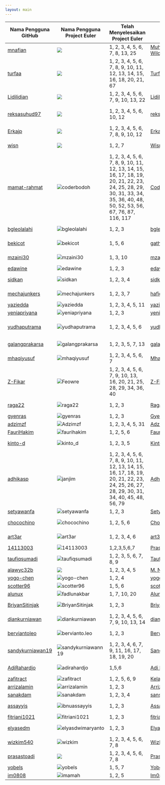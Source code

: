 ```yaml
---
layout: main
---
```

| Nama Pengguna GitHub          | Nama Pengguna Project Euler     | Telah Menyelesaikan Project Euler | Nama Pengguna Wikimedia | Pengguna Stackoverflow ID | Repositori di Github
| ----------------------------- | ------------------------------- | --------------------------------- | ----------------------- | ------------------------- | --------------------
| [mnafian](https://mnafian.github.io) | ![](http://projecteuler.net/profile/mnafian.png) | 1, 2, 3, 4, 5, 6, 7, 8, 13, 25 | [Muhammad Nafian Wildana](https://id.wikipedia.org/wiki/Pengguna:Muhammad_Nafian_Wildana) | ![Nafian Wildana](http://stackoverflow.com/users/flair/2376142.png) | [mnafian/ImageEffectFilter](https://github.com/mnafian/ImageEffectFilter)
| [turfaa](https://turfaa.github.io) | ![](http://projecteuler.net/profile/kingfalcon.png) | 1,  2, 3, 4, 5, 6, 7, 8, 9, 10, 11, 12, 13, 14, 15, 16, 18, 20, 21, 67  | [Turfaa](https://id.wikipedia.org/wiki/Pengguna:Turfaa) | ![Turfa Auliarachman](http://stackoverflow.com/users/flair/6877418.png) | [carpedm20/LINE](https://github.com/carpedm20/LINE)
| [Lidilidian](https://Lidilidian.github.io) | ![](http://projecteuler.net/profile/Lidilidian.png) | 1, 2, 3, 4, 5, 6, 7, 9, 10, 13, 22  | [Lidilidian](https://id.wikipedia.org/wiki/Pengguna:Lidilidian) | ![Arie Kurniawan](http://stackoverflow.com/users/flair/6893649.png) | [whatwg/html](https://github.com/whatwg/html)
| [reksasuhud97](https://reksasuhud97.github.io) | ![](http://projecteuler.net/profile/reksasuhud97.png) | 1, 2, 3, 4, 5, 6, 10, 12  | [reksasuhud](https://id.wikipedia.org/wiki/Pengguna:Reksasuhud) | ![Reksa Suhud Tri Atmojo](http://stackoverflow.com/users/flair/6258964.png) | [lipis/bootstrap-social](https://github.com/lipis/bootstrap-social)
|[Erkajp](https://erkajp.github.io) | ![](http://projecteuler.net/profile/erka.png) | 1, 2, 3, 4, 5, 6, 7, 8, 9, 10, 12 | [Erkajp](https://id.wikipedia.org/wiki/Pengguna:Erkajp) | ![erkajp](http://stackoverflow.com/users/flair/6859345.png) | [fundon/vue-admin](https://github.com/fundon/vue-admin)
| [wisn](https://wisn.github.io/) | ![](https://projecteuler.net/profile/wisn.png) | 1, 2, 7 | [Wisnu Adi Nurcahyo](https://id.wikipedia.org/wiki/Pengguna:Wisnu_Adi_Nurcahyo) | ![Wisnu Adi Nurcahyo](https://stackoverflow.com/users/flair/6914498.png) | [ehotinger/HackerRank](https://github.com/ehotinger/HackerRank)
| [mamat-rahmat](https://mamat-rahmat.github.io/) | ![coderbodoh](https://projecteuler.net/profile/coderbodoh.png) | 1, 2, 3, 4, 5, 6, 7, 8, 9, 10, 11, 12, 13, 14, 15, 16, 17, 18, 19, 20, 21, 22, 23, 24, 25, 28, 29, 30, 31, 33, 34, 35, 36, 40, 48, 50, 52, 53, 56, 67, 76, 87, 116, 117 | [Coderbodoh](https://id.wikipedia.org/wiki/Pengguna:Coderbodoh) | ![Mamat Rahmat](http://stackoverflow.com/users/flair/5411297.png) | [lnishan/awesome-competitive-programming](https://github.com/lnishan/awesome-competitive-programming)
| [bgleolalahi](https://bgleolalahi.github.io) | ![bgleolalahi](https://projecteuler.net/profile/bgleolalahi.png) | 1, 2, 3 | [bgleolalahi](https://id.wikipedia.org/wiki/Pengguna:Bgleolalahi) | ![bgleolalahi](http://stackoverflow.com/users/flair/6935591.png) | [stephentuso/welcome-android](https://github.com/stephentuso/welcome-android)
| [bekicot](https://bekicot.github.io) | ![bekicot](https://projecteuler.net/profile/siswanto.png) | 1, 5, 6 | [gathalyconum](https://id.wikipedia.org/wiki/Pengguna:gathalyconum) | ![bekicot](http://stackoverflow.com/users/flair/3034747.png) | [detailyang/awesome-cheatsheet](https://github.com/detailyang/awesome-cheatsheet/commit/402fa5574a601c1562c28f85ff70215b78c7e310)
| [mzaini30](http://mzaini30.github.io/) | ![mzaini30](https://projecteuler.net/profile/mzaini30.png) | 1, 3, 10 | [mzaini30](https://id.wikipedia.org/wiki/Pengguna:Mzaini30) | ![muhammad-zaini](http://stackoverflow.com/users/flair/5131738.png) | [inaka/elvis](https://github.com/inaka/elvis)
| [edawine](https://edawine.github.io/) | ![edawine](https://projecteuler.net/profile/edawine.png) | 1, 2, 3 | [edawine](https://id.wikipedia.org/wiki/Pengguna:Edawine) | ![edawine](http://stackoverflow.com/users/flair/6912377.png) | [TheAlgorithms/Python](https://github.com/TheAlgorithms/Python)
| [sidkan](https://sidkan.github.io/) | ![sidkan](https://projecteuler.net/profile/sidkan.png) | 1, 2, 3, 4 | [sidkan](https://id.wikipedia.org/wiki/Pengguna:Sidkan) | ![HAKIM IRFAN](http://stackoverflow.com/users/flair/5597858.png) | [OmerShapira/Syntactic](https://github.com/OmerShapira/Syntactic)
| [mechajunkers](https://mechajunkers.github.io/) | ![mechajunkers](https://projecteuler.net/profile/mechajunkers.png) | 1, 2, 3, 7 | [hafidhfikri](https://id.wikipedia.org/wiki/Pengguna:Hafidhfikri) | ![Hafidh Fikri Rasyid](http://stackoverflow.com/users/flair/6940281.png) | [philsturgeon/dbad](https://github.com/philsturgeon/dbad)
| [yaziedda](https://yaziedda.github.io/) | ![yaziedda](https://projecteuler.net/profile/yaziedda.png) | 1, 2, 3, 4, 5, 11 | [yaziedda](https://id.wikipedia.org/wiki/Pengguna:Yaziedda) | ![yaziedda](http://stackoverflow.com/users/flair/5408944.png) | [baoyachi/StepView](https://github.com/baoyachi/StepView)
| [yeniapriyana](https://yeniapriyana.github.io/) | ![yeniapriyana](https://projecteuler.net/profile/yeniapriyana.png) | 1, 2, 3| [yeniapriyana](https://id.wikipedia.org/wiki/Pengguna:Yeniapriyana) | ![yeniapriyana](http://stackoverflow.com/users/flair/6953167.png) | [unila/unila.github.io](https://github.com/unila/unila.github.io)
| [yudhaputrama](https://yudhaputrama.github.io/) | ![yudhaputrama](https://projecteuler.net/profile/yudhaputrama.png) | 1, 2, 3, 4, 5, 6 | [yudhaputrama](https://id.wikipedia.org/wiki/Pengguna:YudhaPutrama) | ![Kurniawan Yudha Putrama](http://stackoverflow.com/users/flair/6862611.png) | [endymuhardin/belajarGit](https://github.com/endymuhardin/belajarGit)
| [galangprakarsa](https://galangprakarsa.github.io) | ![galangprakarsa](https://projecteuler.net/profile/galangprakarsa.png) | 1, 2, 3, 5, 7, 13 | [galangprakarsa](https://id.wikipedia.org/wiki/Pengguna:Galang_Aji_Prakarsa) | ![galang-prakarsa](https://stackoverflow.com/users/flair/7001419.png) | [unila/unila.github.io](https://github.com/unila/unila.github.io)
| [mhaqiyusuf](https://mhaqiyusuf.github.io/) | ![mhaqiyusuf](https://projecteuler.net/profile/mhaqiyusuf.png) | 1, 2, 3, 4, 5, 6, 7| [Mhaqiyusuf](https://id.wikipedia.org/wiki/Pengguna:Mhaqiyusuf) | ![mhaqiyusuf](http://stackoverflow.com/users/flair/6952857.png) | [unila/unila.github.io](https://github.com/unila/unila.github.io)
| [Z-Fikar](https://z-fikar.github.io) | ![Feowre](https://projecteuler.net/profile/Feowre.png) | 1, 2, 3, 4, 5, 6, 7, 9, 10, 13, 16, 20, 21, 25, 28, 29, 34, 36, 40 | [Z-Fikar](https://id.wikipedia.org/wiki/Pengguna:Z-Fikar) | ![Z-Fikar](http://stackoverflow.com/users/flair/7011581.png?theme=dark) | [endymuhardin/belajarGit](https://github.com/endymuhardin/belajarGit)
| [raga22](https://raga22.github.io/) | ![raga22](https://projecteuler.net/profile/raga22.png) | 1, 2, 3 | [RagaPutra](https://id.wikipedia.org/wiki/Pengguna:RagaPutra) | ![ragap](http://stackoverflow.com/users/flair/7018175.png) | [daneden/sublime-css-completions](https://github.com/daneden/sublime-css-completions)
| [gyenras](https://gyenras.github.io/) | ![gyenras](https://projecteuler.net/profile/gyenras.png) | 1, 2, 3 | [Gyen_Yanuar_Mumpuni](https://id.wikipedia.org/wiki/Pengguna:Gyen_Yanuar_Mumpuni) | ![gyenras](http://stackoverflow.com/users/flair/7026993.png) | [unila/unila.github.io](https://github.com/unila/unila.github.io)
| [adzimzf](https://adzimzf.github.io) | ![Adzimzf](https://projecteuler.net/profile/Adzimzf.png) | 1, 2, 3, 4, 5, 31 | [Adzimzf](https://id.wikipedia.org/wiki/Pengguna:Adzimzf) | ![Adzimzf](http://stackoverflow.com/users/flair/6926677.png) | [almasaeed2010/AdminLTE](https://github.com/almasaeed2010/AdminLTE)
| [FauriHakim](https://faurihakim.github.io/) | ![faurihakim](https://projecteuler.net/profile/faurihakim.png) | 1, 2, 5, 6 | [Faurihakim](https://id.wikipedia.org/wiki/Pengguna:Faurihakim) | ![faurihakim](http://stackoverflow.com/users/flair/6090364.png) | [beginor/DesignPatterns](https://github.com/beginor/DesignPatterns)
| [kinto-d](https://kinto-d.github.io/) | ![kinto_d](https://projecteuler.net/profile/kinto_d.png) | 1, 2, 3, 5 | [Kinto-d](https://id.wikipedia.org/wiki/Pengguna:Kinto-d) | ![kinto_d](http://stackoverflow.com/users/flair/6598386.png) | [detailyang/awesome-cheatsheet](https://github.com/detailyang/awesome-cheatsheet)
| [adhikasp](https://adhikasp.github.io) | ![janjim](http://projecteuler.net/profile/janjim.png) | 1, 2, 3, 4, 5, 6, 7, 8, 9, 10, 11, 12, 13, 14, 15, 16, 17, 18, 19, 20, 21, 22, 23, 24, 25, 26, 27, 28, 29, 30, 31, 34, 40, 45, 48, 56, 79 | [Adhikasp](https://id.wikipedia.org/wiki/Pengguna:Adhikasp) | ![Adhika Setya Pramudita](http://stackoverflow.com/users/flair/4504053.png) | [GitIndonesia/awesome-indonesia-repo](https://github.com/GitIndonesia/awesome-indonesia-repo)
| [setyawanfa](https://setyawanfa.github.io) | ![setyawanfa](https://projecteuler.net/profile/setyawanfa.png) | 1, 2, 3| [Setyawanfa](https://id.wikipedia.org/wiki/Pengguna:Setyawanfa) | ![setyawanfa](http://stackoverflow.com/users/flair/6948278.png) | [jelathro/C](https://github.com/jelathro/C)
| [chocochino](https://chocochino.github.io) | ![chocochino](https://projecteuler.net/profile/chocochino.png) | 1, 2, 5, 6| [Choc-chino](https://id.wikipedia.org/wiki/Pengguna:Choc-chino) | ![chocochino](http://stackoverflow.com/users/flair/7027491.png) | [ksaveljev/UVa-online-judge](https://github.com/ksaveljev/UVa-online-judge)
| [art3ar](https://art3ar.github.io) | ![art3ar](http://projecteuler.net/profile/art3ar.png) | 1,  2, 3, 4, 6|[art3ar-hsanuddin](https://id.wikipedia.org/wiki/Pengguna:art3ar-hsanuddin) | ![m-nur-hasanuddin](http://stackoverflow.com/users/flair/6952012.png) | [unila/unila.github.io](https://github.com/unila/unila.github.io)
| [14113003](https://14113003.github.io) | ![14113003](https://projecteuler.net/profile/14113003.png) | 1,2,3,5,6,7 | [Prasetyosudarji](https://id.wikipedia.org/wiki/Pengguna:Prasetyosudarji) | ![14113003](http://stackoverflow.com/users/flair/6876683.png) | [telegramdesktop/tdesktop](https://github.com/telegramdesktop/tdesktop)
| [taufiqsumadi](https://taufiqsumadi.github.io/) | ![taufiqsumadi](https://projecteuler.net/profile/taufiqsumadi.png) | 1, 2, 3, 5, 6, 7, 8, 9 | [TaufiqSumadi](https://id.wikipedia.org/wiki/Pengguna:Taufiqsumadi) | ![taufiqsumadi](http://stackoverflow.com/users/flair/7001105.png) | [unila/unila.github.io](https://github.com/unila/unila.github.io)
| [alawyc32b](https://alawyc32b.github.io) | ![](http://projecteuler.net/profile/alawyc32b.png) | 1, 2, 3, 4, 5 | [M. Nasrul Alawy](https://id.wikipedia.org/wiki/Pengguna:Alawyalphacsoft) | ![alawy](http://stackoverflow.com/users/flair/6247015.png) | [uikit/uikit](https://github.com/uikit/uikit)
| [yogo-chen](https://yogo-chen.github.io) | ![yogo-chen](https://projecteuler.net/profile/yogo-chen.png) | 1, 2, 4 |[yogo-chen](https://id.wikipedia.org/wiki/Pengguna:Yogo-chen) | ![yogo-chen](http://stackoverflow.com/users/flair/4022585.png) | [apereo/cas](https://github.com/apereo/cas)
| [scotter96](https://scotter96.github.io/) | ![scotter96](https://projecteuler.net/profile/scotter96.png) | 1, 5, 6 | [scotter96](https://id.wikipedia.org/wiki/Pengguna:Scotter96) | ![scotter96](http://stackoverflow.com/users/flair/6873123.png) | [endymuhardin/belajarGit](https://github.com/endymuhardin/belajarGit)
| [alunux](https://alunux.github.io/) | ![fadlunakbar](https://projecteuler.net/profile/fadlunakbar.png) | 1, 7, 10, 20 | [Alunux](https://id.wikipedia.org/wiki/Pengguna:Alunux) | ![alunux](http://stackoverflow.com/users/flair/7038665.png) | [pypingou/pagure](https://github.com/pypingou/pagure)
| [BriyanSitinjak](https://briyansitinjak.github.io) | ![BriyanSitinjak](https://projecteuler.net/profile/Briyan.png) | 1, 2, 3 | [BriyanSitinjak](https://id.wikipedia.org/wiki/Pengguna:Briyan_Sitinjak) | ![briyan-sitinjak](https://stackoverflow.com/users/flair/6953166.png) | [unila/unila.github.io](https://github.com/unila/unila.github.io)
| [diankurniawan](https://diankurniawan.github.io) | ![diankurniawan](https://projecteuler.net/profile/diankurniawan.png) | 1, 2, 3, 4, 5, 6, 7, 9, 10, 13, 14 | [diankurniawan](https://id.wikipedia.org/wiki/Pengguna:Diankurniawan) | ![dhyan-kurniawan](http://stackoverflow.com/users/flair/6910414.png) | [endymuhardin/belajarGit](https://github.com/endymuhardin/belajarGit)
| [berviantoleo](https://berviantoleo.github.io/) | ![bervianto.leo](https://projecteuler.net/profile/bervianto.leo.png) | 1, 2, 3 | [Bervianto.leo](https://id.wikipedia.org/wiki/Pengguna:Bervianto.leo) | ![bervianto-leo-pratama](http://stackoverflow.com/users/flair/6948591.png) | [evhf/free-programming-books](https://github.com/vhf/free-programming-books)
| [sandykurniawan19](https://sandykurniawan19.github.io) | ![sandykurniawann19](https://projecteuler.net/profile/sandykurniawann19.png) | 1, 2, 3, 4, 6, 7, 9, 11, 16, 17, 18, 19, 20 | [Sandykurniawann19](https://id.wikipedia.org/wiki/Pengguna:Sandykurniawann19) | ![sandy-kurniawan](http://stackoverflow.com/users/flair/6907326.png) | [osmdroid/osmdroid](https://github.com/osmdroid/osmdroid)
| [AdiRahardjo](https://adirahardjo.github.io/)         | ![adirahardjo](https://projecteuler.net/profile/adirahardjo.png)     | 1,5,6 | [Adi Rahardjo](https://id.wikipedia.org/wiki/Pengguna:Adi_rahardjo) | ![Adi Sapto Raharjo](http://stackoverflow.com/users/flair/7040912.png) |[graemeg/lazarus](https://github.com/graemeg/lazarus)
| [zafitract](https://zafitract.github.io/) | ![zafitract](https://projecteuler.net/profile/zafitract.png) | 1, 2, 5, 6, 9 | [Kelanamalam](https://id.wikipedia.org/wiki/Pengguna:Kelanamalam) | ![zafitract](http://stackoverflow.com/users/flair/7041148.png?theme=dark) | [ehotinger/HackerRank](https://github.com/ehotinger/HackerRank)
| [arrizalamin](https://arrizalamin.github.io) | ![arrizalamin](https://projecteuler.net/profile/arrizalamin.png) | 1, 2, 3 | [Arrizalamin](https://id.wikipedia.org/wiki/Pengguna:Arrizalamin) | ![arrizal-amin](http://stackoverflow.com/users/flair/1941861.png) | [agaue/agaue](https://github.com/agaue/agaue)
| [sanakdam](https://sanakdam.github.io) | ![sanakdam](https://projecteuler.net/profile/sanakdam.png) | 1, 2, 3, 4 | [sansayidulakdamaugusta](https://id.wikipedia.org/wiki/Pengguna:San_Sayidul_Akdam_Augusta) | ![sanakdam](http://stackoverflow.com/users/flair/7040935.png) | [arrizalamin/MediumPress](https://github.com/arrizalamin/MediumPress)
| [assayyis](https://assayyis.github.io) | ![ibnuassayyis](https://projecteuler.net/profile/ibnuassayyis.png) | 1, 2, 3 | [Assayyis](https://id.wikipedia.org/wiki/Pengguna:Assayyis) | ![ibnu-assayyis](http://stackoverflow.com/users/flair/7039963.png) | [arrizalamin/MediumPress](https://github.com/arrizalamin/MediumPress)
| [fitriani1021](https://github.com/fitriani1021/fitriani1021.github.io) | ![fitriani1021](https://projecteuler.net/profile/fitriani1021.png) | 1, 2, 3 | [fitriani](https://id.wikipedia.org/wiki/Pengguna:Fitriani1021) | ![fitriani](https://stackoverflow.com/users/flair/7025630.png) | [unila/unila.github.io](https://github.com/unila/unila.github.io)
| [elyasedm](https://elyasedm.github.io) | ![elyasdwimaryanto](http://projecteuler.net/profile/elyasdwimaryanto.png) | 1,  2, 3| [Elyas-Dwi-Maryanto](https://id.wikipedia.org/wiki/Pengguna:Elyas_Dwi_Maryanto) | ![elyas-dwi-maryanto](http://stackoverflow.com/users/flair/7034423.png) | [unila/unila.github.io](https://github.com/unila/unila.github.io)
| [wizkim540](https://wizkim540.github.io/) | ![wizkim](https://projecteuler.net/profile/wizkim.png) | 1, 2, 3, 4, 5, 6, 7, 8 | [WizKim](https://id.wikipedia.org/wiki/Pengguna:WizKim) | ![Kim](http://stackoverflow.com/users/flair/7034538.png) | [ksaveljev/UVa-online-judge](https://github.com/ksaveljev/UVa-online-judge)
| [prasastoadi](https://prasastoadi.github.io) | ![](https://projecteuler.net/profile/prasastoadi.png) | 1, 2, 3, 4, 5, 6, 7, 8| [Prasasto Adi](https://id.wikipedia.org/wiki/Pengguna:Prasastoadi) | ![Prasasto Adi](http://stackoverflow.com/users/flair/1400411.png) | [sastrawi/sastrawi](https://github.com/sastrawi/sastrawi)
| [yobels](https://yobels.github.io) | ![yobels](https://projecteuler.net/profile/yobels.png) | 1, 5, 7 | [Yobelss](https://id.wikipedia.org/wiki/Pengguna:Yobelss) | ![Bella Aprilia](https://stackoverflow.com/users/flair/7042724.png) |  [hakimel/css](https://github.com/hakimel/css)
|[im0808](https://im0808.github.io) | ![imamah](https://projecteuler.net/profile/im0808.png) |1, 2, 5 | [Im0808](https://id.wikipedia.org/wiki/Pengguna:Im0808) | ![Imamah](http://stackoverflow.com/users/flair/6949318/) | [im0808/im0808.github.io](https://github.com/im0808/im0808.github.io)

